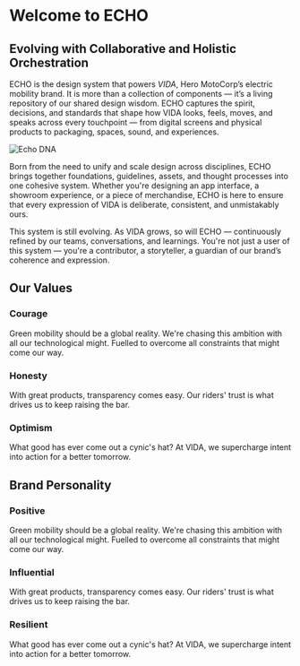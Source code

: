 <h1 style="text-align: left">Welcome to ECHO
</h1>
<h2 style="text-align: left">Evolving with Collaborative and Holistic Orchestration
</h2>
<p style="text-align: left">ECHO is the design system that powers <em>VIDA</em>, Hero MotoCorp’s electric mobility brand. It is more than a collection of components — it’s a living repository of our shared design wisdom. ECHO captures the spirit, decisions, and standards that shape how VIDA looks, feels, moves, and speaks across every touchpoint — from digital screens and physical products to packaging, spaces, sound, and experiences.
</p>
<p style="text-align: left">
<img src="/images/echo-dna.png" alt="Echo DNA">
</p>
<p style="text-align: left">Born from the need to unify and scale design across disciplines, ECHO brings together foundations, guidelines, assets, and thought processes into one cohesive system. Whether you're designing an app interface, a showroom experience, or a piece of merchandise, ECHO is here to ensure that every expression of VIDA is deliberate, consistent, and unmistakably ours.
</p>
<p style="text-align: left">This system is still evolving. As VIDA grows, so will ECHO — continuously refined by our teams, conversations, and learnings. You're not just a user of this system — you're a contributor, a storyteller, a guardian of our brand’s coherence and expression.
</p>
<p style="text-align: left">
</p>
<h2 style="text-align: left"><strong>Our Values</strong>
</h2>
<h3 style="text-align: left"><strong>Courage</strong>
</h3>
<p style="text-align: left">Green mobility should be a global reality. We're chasing this ambition with all our technological might. Fuelled to overcome all constraints that might come our way.
</p>
<h3 style="text-align: left"><strong>Honesty</strong>
</h3>
<p style="text-align: left">With great products, transparency comes easy. Our riders' trust is what drives us to keep raising the bar.
</p>
<h3 style="text-align: left"><strong>Optimism</strong>
</h3>
<p style="text-align: left">What good has ever come out a cynic's hat? At VIDA, we supercharge intent into action for a better tomorrow.
</p>
<h2 style="text-align: left"><strong>Brand Personality</strong>
</h2>
<h3 style="text-align: left"><strong>Positive</strong>
</h3>
<p style="text-align: left">Green mobility should be a global reality. We're chasing this ambition with all our technological might. Fuelled to overcome all constraints that might come our way.
</p>
<h3 style="text-align: left"><strong>Influential</strong>
</h3>
<p style="text-align: left">With great products, transparency comes easy. Our riders' trust is what drives us to keep raising the bar.
</p>
<h3 style="text-align: left"><strong>Resilient</strong>
</h3>
<p style="text-align: left">What good has ever come out a cynic's hat? At VIDA, we supercharge intent into action for a better tomorrow.
</p>